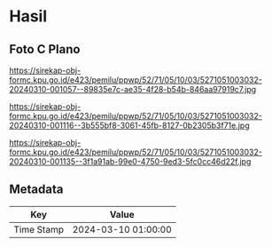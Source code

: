 # Hasil

## Foto C Plano

https://sirekap-obj-formc.kpu.go.id/e423/pemilu/ppwp/52/71/05/10/03/5271051003032-20240310-001057--89835e7c-ae35-4f28-b54b-846aa97919c7.jpg

https://sirekap-obj-formc.kpu.go.id/e423/pemilu/ppwp/52/71/05/10/03/5271051003032-20240310-001116--3b555bf8-3061-45fb-8127-0b2305b3f71e.jpg

https://sirekap-obj-formc.kpu.go.id/e423/pemilu/ppwp/52/71/05/10/03/5271051003032-20240310-001135--3f1a91ab-99e0-4750-9ed3-5fc0cc46d22f.jpg


## Metadata

| Key        | Value               |
| ---------- | ------------------- |
| Time Stamp | 2024-03-10 01:00:00 |



